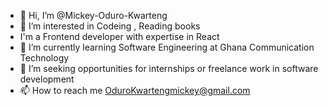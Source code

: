 - 👋 Hi, I’m @Mickey-Oduro-Kwarteng
- 👀 I’m interested in Codeing , Reading books
-  I'm a Frontend developer with expertise in React
- 🌱 I’m currently learning Software Engineering at Ghana Communication Technology
- 💞️ I’m seeking opportunities for internships or freelance work in software development
- 📫 How to reach me OduroKwartengmickey@gmail.com 

<!---
Mickey-Oduro-Kwarteng/Mickey-Oduro-Kwarteng is a ✨ special ✨ repository because its `README.md` (this file) appears on your GitHub profile.
You can click the Preview link to take a look at your changes.
--->
